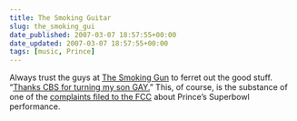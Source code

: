 ```yaml
---
title: The Smoking Guitar
slug: the_smoking_gui
date_published: 2007-03-07 18:57:55+00:00
date_updated: 2007-03-07 18:57:55+00:00
tags: [music, Prince]
---
```

Always trust the guys at [The Smoking Gun](http://www.thesmokinggun.com/) to ferret out the good stuff. “[Thanks CBS for turning my son GAY.](http://www.thesmokinggun.com/archive/years/2007/0305072fcc4.html)” This, of course, is the substance of one of the [complaints filed to the FCC](http://www.thesmokinggun.com/archive/years/2007/0305072fcc1.html) about Prince’s Superbowl performance.
